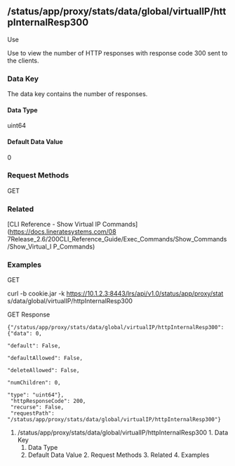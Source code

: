 ## /status/app/proxy/stats/data/global/virtualIP/httpInternalResp300

Use

Use to view the number of HTTP responses with response code 300 sent to the
clients.

### Data Key

The data key contains the number of responses.

#### Data Type

uint64

#### Default Data Value

0

### Request Methods

GET

### Related

[CLI Reference - Show Virtual IP Commands](https://docs.lineratesystems.com/08
7Release_2.6/200CLI_Reference_Guide/Exec_Commands/Show_Commands/Show_Virtual_I
P_Commands)

### Examples

GET

curl -b cookie.jar -k https://10.1.2.3:8443/lrs/api/v1.0/status/app/proxy/stat
s/data/global/virtualIP/httpInternalResp300

GET Response

    
    {"/status/app/proxy/stats/data/global/virtualIP/httpInternalResp300": {"data": 0,
                                                                            "default": False,
                                                                            "defaultAllowed": False,
                                                                            "deleteAllowed": False,
                                                                            "numChildren": 0,
                                                                            "type": "uint64"},
     "httpResponseCode": 200,
     "recurse": False,
     "requestPath": "/status/app/proxy/stats/data/global/virtualIP/httpInternalResp300"}
    

  1. /status/app/proxy/stats/data/global/virtualIP/httpInternalResp300
    1. Data Key
      1. Data Type
      2. Default Data Value
    2. Request Methods
    3. Related
    4. Examples

